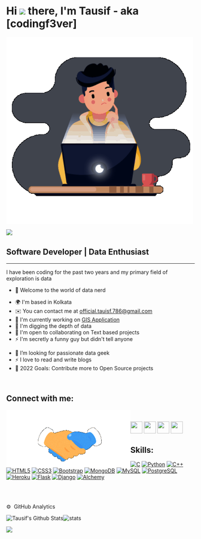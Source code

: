### 
<h1  align="left">Hi <img src="https://raw.githubusercontent.com/kaueMarques/kaueMarques/master/hi.gif" width="30px"> there, I'm Tausif - aka [codingf3ver] </h1>

<img align='center' src= 'https://github.com/codingf3ver/images/blob/main/animation.gif' style = "height:200px , width:400px " />
<br/>

![](https://komarev.com/ghpvc/?username=codingf3ver&label=Profile+Views)



## Software Developer | Data Enthusiast
---------------------------------------

I have been coding for the past two years and my primary field of exploration is data

- 🔭 Welcome to the world of data nerd
* 🌍  I'm based in Kolkata
* ✉️  You can contact me at [official.tauisf.786@gmail.com](mailto:official.tauisf.786@gmail.com)
* 🚀  I'm currently working on [GIS Application](http://official.tausif@gitlab.com)
* 🧠  I'm digging the depth of data
* 🤝  I'm open to collaborating on Text based projects
* ⚡  I'm secretly a funny guy but didn't tell anyone
- 👯 I’m looking for passionate data geek
- ⚡ I love to read and write blogs
- 🥅 2022 Goals: Contribute more to Open Source projects

<br />

## Connect with me:

<img align='left' alt='hello' src='https://github.com/codingf3ver/images/blob/main/Handshake.gif' />
<br/>

<p align="left"> <a href="https://www.github.com/codingf3ver" target="_blank" rel="noreferrer"><img src="https://raw.githubusercontent.com/danielcranney/readme-generator/main/public/icons/socials/github-dark.svg" width="32" height="32" /></a> <a href="https://www.linkedin.com/in/md-tausif786/" target="_blank" rel="noreferrer"><img src="https://raw.githubusercontent.com/danielcranney/readme-generator/main/public/icons/socials/linkedin.svg" width="32" height="32" /></a> <a href="http://www.medium.com/codingf3ver" target="_blank" rel="noreferrer"><img src="https://raw.githubusercontent.com/danielcranney/readme-generator/main/public/icons/socials/medium-dark.svg" width="32" height="32" /></a> <a href="https://www.stackoverflow.com/users/15297204/md-tausif" target="_blank" rel="noreferrer"><img src="https://raw.githubusercontent.com/danielcranney/readme-generator/main/public/icons/socials/stackoverflow.svg" width="32" height="32" /></a></p>

## Skills:


<p align="left">
<a href="https://docs.microsoft.com/en-us/cpp/?view=msvc-170" target="_blank" rel="noreferrer"><img src="https://raw.githubusercontent.com/danielcranney/readme-generator/main/public/icons/skills/c-colored.svg" width="36" height="36" alt="C" /></a>
<a href="https://www.python.org/" target="_blank" rel="noreferrer"><img src="https://raw.githubusercontent.com/danielcranney/readme-generator/main/public/icons/skills/python-colored.svg" width="36" height="36" alt="Python" /></a>
<a href="https://docs.microsoft.com/en-us/cpp/?view=msvc-170" target="_blank" rel="noreferrer"><img src="https://raw.githubusercontent.com/danielcranney/readme-generator/main/public/icons/skills/cplusplus-colored.svg" width="36" height="36" alt="C++" /></a>
<a href="https://developer.mozilla.org/en-US/docs/Glossary/HTML5" target="_blank" rel="noreferrer"><img src="https://raw.githubusercontent.com/danielcranney/readme-generator/main/public/icons/skills/html5-colored.svg" width="36" height="36" alt="HTML5" /></a>
<a href="https://www.w3.org/TR/CSS/#css" target="_blank" rel="noreferrer"><img src="https://raw.githubusercontent.com/danielcranney/readme-generator/main/public/icons/skills/css3-colored.svg" width="36" height="36" alt="CSS3" /></a>
<a href="https://getbootstrap.com/" target="_blank" rel="noreferrer"><img src="https://raw.githubusercontent.com/danielcranney/readme-generator/main/public/icons/skills/bootstrap-colored.svg" width="36" height="36" alt="Bootstrap" /></a>
<a href="https://www.mongodb.com/" target="_blank" rel="noreferrer"><img src="https://raw.githubusercontent.com/danielcranney/readme-generator/main/public/icons/skills/mongodb-colored.svg" width="36" height="36" alt="MongoDB" /></a>
<a href="https://www.mysql.com/" target="_blank" rel="noreferrer"><img src="https://raw.githubusercontent.com/danielcranney/readme-generator/main/public/icons/skills/mysql-colored.svg" width="36" height="36" alt="MySQL" /></a>
<a href="https://www.postgresql.org/" target="_blank" rel="noreferrer"><img src="https://raw.githubusercontent.com/danielcranney/readme-generator/main/public/icons/skills/postgresql-colored.svg" width="36" height="36" alt="PostgreSQL" /></a>
<a href="https://www.heroku.com/" target="_blank" rel="noreferrer"><img src="https://raw.githubusercontent.com/danielcranney/readme-generator/main/public/icons/skills/heroku-colored.svg" width="36" height="36" alt="Heroku" /></a>
<a href="https://flask.palletsprojects.com/en/2.0.x/" target="_blank" rel="noreferrer"><img src="https://raw.githubusercontent.com/danielcranney/readme-generator/main/public/icons/skills/flask-colored-dark.svg" width="36" height="36" alt="Flask" /></a>
<a href="https://www.djangoproject.com/" target="_blank" rel="noreferrer"><img src="https://raw.githubusercontent.com/danielcranney/readme-generator/main/public/icons/skills/django-colored-dark.svg" width="36" height="36" alt="Django" /></a>
<a href="https://docs.alchemy.com/alchemy/documentation/alchemy-web3" target="_blank" rel="noreferrer"><img src="https://raw.githubusercontent.com/danielcranney/readme-generator/main/public/icons/skills/alchemy-colored.svg" width="36" height="36" alt="Alchemy" /></a>
</p>

<br />
<br />


⚙️ &nbsp;GitHub Analytics
<br>

<p align="left">
<img width="530em" src="https://github-readme-stats.vercel.app/api?username=codingf3ver&show_icons=true&theme=synthwave" alt="stats"/>
 <img align="left" alt="Tausif's Github Stats" src="https://github-readme-stats.vercel.app/api/top-langs/?username=codingf3ver&hide_border=true" />
</p>

![](https://github-profile-summary-cards.vercel.app/api/cards/profile-details?username=codingf3ver&theme=vue)





